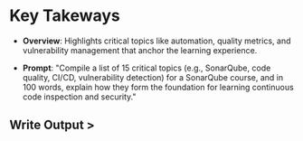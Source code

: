# Key Takeways

- **Overview**: Highlights critical topics like automation, quality metrics, and vulnerability management that anchor the learning experience.

- **Prompt**: "Compile a list of 15 critical topics (e.g., SonarQube, code quality, CI/CD, vulnerability detection) for a SonarQube course, and in 100 words, explain how they form the foundation for learning continuous code inspection and security."
    
## Write Output >

```text